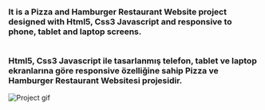 ﻿<h3>It is a Pizza and Hamburger Restaurant Website project designed with Html5, Css3 Javascript and responsive to phone, tablet and laptop screens.</h3>

# <h3>Html5, Css3 Javascript ile tasarlanmış telefon, tablet ve laptop ekranlarına göre responsive özelliğine sahip Pizza ve Hamburger Restaurant Websitesi projesidir.</h3>
 ![ Project gif ]( https://github.com/Kadirtur/myRestaurant/blob/main/myRestaurant.gif )
